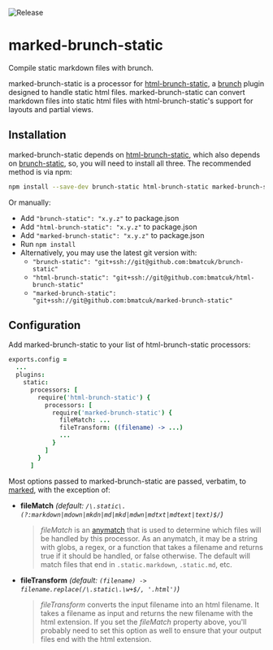 ![Release](https://img.shields.io/npm/v/marked-brunch-static.svg)

# marked-brunch-static
Compile static markdown files with brunch.

marked-brunch-static is a processor for [html-brunch-static](https://github.com/bmatcuk/html-brunch-static), a [brunch](http://brunch.io/) plugin designed to handle static html files. marked-brunch-static can convert markdown files into static html files with html-brunch-static's support for layouts and partial views.

## Installation
marked-brunch-static depends on [html-brunch-static](https://github.com/bmatcuk/html-brunch-static), which also depends on [brunch-static](https://github.com/bmatcuk/brunch-static), so, you will need to install all three. The recommended method is via npm:

```bash
npm install --save-dev brunch-static html-brunch-static marked-brunch-static
```

Or manually:

* Add `"brunch-static": "x.y.z"` to package.json
* Add `"html-brunch-static": "x.y.z"` to package.json
* Add `"marked-brunch-static": "x.y.z"` to package.json
* Run `npm install`
* Alternatively, you may use the latest git version with:
  * `"brunch-static": "git+ssh://git@github.com:bmatcuk/brunch-static"`
  * `"html-brunch-static": "git+ssh://git@github.com:bmatcuk/html-brunch-static"`
  * `"marked-brunch-static": "git+ssh://git@github.com:bmatcuk/marked-brunch-static"`

## Configuration
Add marked-brunch-static to your list of html-brunch-static processors:

```coffee
exports.config =
  ...
  plugins:
    static:
      processors: [
        require('html-brunch-static') {
          processors: [
            require('marked-brunch-static') {
              fileMatch: ...
              fileTransform: ((filename) -> ...)
              ...
            }
          ]
        }
      ]
```

Most options passed to marked-brunch-static are passed, verbatim, to [marked](https://github.com/chjj/marked), with the exception of:

* **fileMatch** _(default: `/\.static\.(?:markdown|mdown|mkdn|md|mkd|mdwn|mdtxt|mdtext|text)$/`)_

  > _fileMatch_ is an [anymatch](https://github.com/es128/anymatch) that is used to determine which files will be handled by this processor. As an anymatch, it may be a string with globs, a regex, or a function that takes a filename and returns true if it should be handled, or false otherwise. The default will match files that end in `.static.markdown`, `.static.md`, etc.

* **fileTransform** _(default: `(filename) -> filename.replace(/\.static\.\w+$/, '.html')`)_

  > _fileTransform_ converts the input filename into an html filename. It takes a filename as input and returns the new filename with the html extension. If you set the _fileMatch_ property above, you'll probably need to set this option as well to ensure that your output files end with the html extension.

